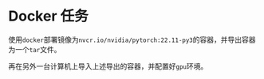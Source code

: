 # Docker 任务

使用`docker`部署镜像为`nvcr.io/nvidia/pytorch:22.11-py3`的容器，并导出容器为一个`tar`文件。

再在另外一台计算机上导入上述导出的容器，并配置好`gpu`环境。
